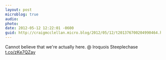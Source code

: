 ```yaml
---
layout: post
microblog: true
audio: 
photo: 
date: 2012-05-12 12:22:01 -0600
guid: http://craigmcclellan.micro.blog/2012/05/12/t201376700204990464.html
---
```

Cannot believe that we're actually here.   @ Iroquois Steeplechase [t.co/zKe7QZay](http://t.co/zKe7QZay)
